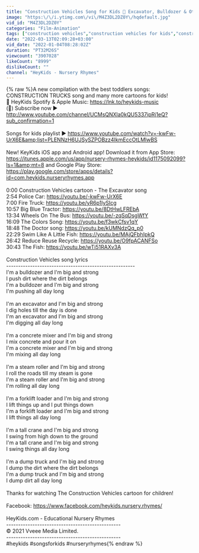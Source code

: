 ```yaml
---
title: "Construction Vehicles Song for Kids 🚛 Excavator, Bulldozer & Other Trucks for children - HeyKids"
image: "https:\/\/i.ytimg.com\/vi\/M4Z3DL2DZ0Y\/hqdefault.jpg"
vid_id: "M4Z3DL2DZ0Y"
categories: "Film-Animation"
tags: ["construction vehicles","construction vehicles for kids","construction vehicles cartoon"]
date: "2022-03-13T02:09:28+03:00"
vid_date: "2022-01-04T08:28:02Z"
duration: "PT32M26S"
viewcount: "3907028"
likeCount: "8999"
dislikeCount: ""
channel: "HeyKids - Nursery Rhymes"
---
```

{% raw %}A new compilation with the best toddlers songs: CONSTRUCTION TRUCKS song and many more cartoons for kids!<br />🎵 HeyKids Spotify &amp; Apple Music: <a rel="nofollow" target="blank" href="https://lnk.to/heykids-music">https://lnk.to/heykids-music</a><br />(🔔) Subscribe now ▶ <a rel="nofollow" target="blank" href="http://www.youtube.com/channel/UCMsQNXla0kQU5337ipRj1eQ?sub_confirmation=1">http://www.youtube.com/channel/UCMsQNXla0kQU5337ipRj1eQ?sub_confirmation=1</a><br /><br />Songs for kids playlist ▶ <a rel="nofollow" target="blank" href="https://www.youtube.com/watch?v=-kwFw-UrX6E&amp;list=PLENNzH6UJSySZPOBzz4IkmEccOtLMlwBS">https://www.youtube.com/watch?v=-kwFw-UrX6E&amp;list=PLENNzH6UJSySZPOBzz4IkmEccOtLMlwBS</a><br /><br />New! KeyKids iOS app and Android app! Download it from App Store: <a rel="nofollow" target="blank" href="https://itunes.apple.com/us/app/nursery-rhymes-heykids/id1175092099?ls=1&amp;mt=8">https://itunes.apple.com/us/app/nursery-rhymes-heykids/id1175092099?ls=1&amp;mt=8</a> and Google Play Store: <a rel="nofollow" target="blank" href="https://play.google.com/store/apps/details?id=com.heykids.nurseryrhymes.app">https://play.google.com/store/apps/details?id=com.heykids.nurseryrhymes.app</a><br /><br />0:00 Construction Vehicles cartoon - The Excavator song<br />2:54 Police Car: <a rel="nofollow" target="blank" href="https://youtu.be/-kwFw-UrX6E">https://youtu.be/-kwFw-UrX6E</a><br />7:00 Fire Truck: <a rel="nofollow" target="blank" href="https://youtu.be/yR6p1lySIcg">https://youtu.be/yR6p1lySIcg</a><br />10:57 Big Blue Tractor: <a rel="nofollow" target="blank" href="https://youtu.be/8DtHwLFREbA">https://youtu.be/8DtHwLFREbA</a><br />13:34 Wheels On The Bus: <a rel="nofollow" target="blank" href="https://youtu.be/-zqSqDsgWfY">https://youtu.be/-zqSqDsgWfY</a><br />16:09 The Colors Song: <a rel="nofollow" target="blank" href="https://youtu.be/f3wkCfsv1qY">https://youtu.be/f3wkCfsv1qY</a><br />18:48 The Doctor song: <a rel="nofollow" target="blank" href="https://youtu.be/kUMNdzQq_p0">https://youtu.be/kUMNdzQq_p0</a><br />22:29 Swim Like A Little Fish: <a rel="nofollow" target="blank" href="https://youtu.be/MAjQFbhIpkQ">https://youtu.be/MAjQFbhIpkQ</a><br />26:42 Reduce Reuse Recycle: <a rel="nofollow" target="blank" href="https://youtu.be/O9fpACANFSo">https://youtu.be/O9fpACANFSo</a><br />30:43 The Fish: <a rel="nofollow" target="blank" href="https://youtu.be/wTi51RAXv3A">https://youtu.be/wTi51RAXv3A</a><br /><br />Construction Vehicles song lyrics<br />------------------------------------------------------<br />I'm a bulldozer and I'm big and strong<br />I push dirt where the dirt belongs<br />I'm a bulldozer and I'm big and strong<br />I'm pushing all day long<br /><br />I'm an excavator and I'm big and strong<br />I dig holes till the day is done<br />I'm an excavator and I'm big and strong<br />I'm digging all day long<br /><br />I'm a concrete mixer and I'm big and strong<br />I mix concrete and pour it on<br />I'm a concrete mixer and I'm big and strong<br />I'm mixing all day long<br /><br />I'm a steam roller and I'm big and strong<br />I roll the roads till my steam is gone<br />I'm a steam roller and I'm big and strong<br />I'm rolling all day long<br /><br />I'm a forklift loader and I'm big and strong <br />I lift things up and I put things down  <br />I'm a forklift loader and I'm big and strong<br />I lift things all day long<br /><br />I'm a tall crane and I'm big and strong<br />I swing from high down to the ground<br />I'm a tall crane and I'm big and strong<br />I swing things all day long<br /><br />I'm a dump truck and I'm big and strong<br />I dump the dirt where the dirt belongs<br />I'm a dump truck and I'm big and strong<br />I dump dirt all day long<br /><br />Thanks for watching The Construction Vehicles cartoon for children!<br /><br />Facebook: <a rel="nofollow" target="blank" href="https://www.facebook.com/heykids.nursery.rhymes/">https://www.facebook.com/heykids.nursery.rhymes/</a><br /><br />HeyKids.com - Educational Nursery Rhymes <br />------------------------------------------------<br />© 2021 Vveee Media Limited.<br />------------------------------------------------<br />#heykids #songsforkids #nurseryrhymes{% endraw %}
